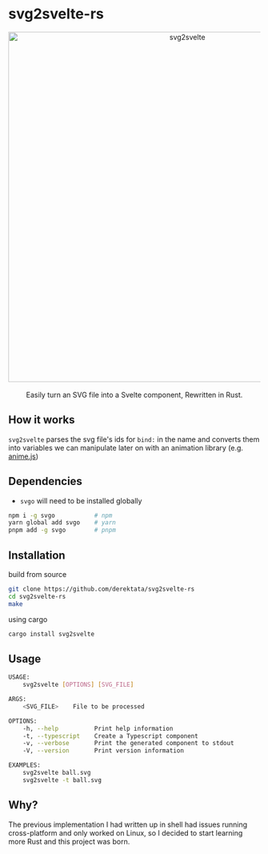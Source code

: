 # svg2svelte-rs

<section align="center">
<img src="https://user-images.githubusercontent.com/63433989/190178451-42bdd0fe-7d0d-4303-92ad-724121769d44.svg" alt="svg2svelte" width="700">
<br/>
<br/>
Easily turn an SVG file into a Svelte component, Rewritten in Rust.
</section>

## How it works

`svg2svelte` parses the svg file's ids for `bind:` in the name and converts them into variables we can manipulate later on with an animation library (e.g. [anime.js])

## Dependencies

+ `svgo` will need to be installed globally

```bash
npm i -g svgo           # npm
yarn global add svgo    # yarn
pnpm add -g svgo        # pnpm
```

## Installation

build from source
```bash
git clone https://github.com/derektata/svg2svelte-rs
cd svg2svelte-rs
make
```

using cargo
```bash
cargo install svg2svelte
```

## Usage
```bash
USAGE:
    svg2svelte [OPTIONS] [SVG_FILE]

ARGS:
    <SVG_FILE>    File to be processed

OPTIONS:
    -h, --help          Print help information
    -t, --typescript    Create a Typescript component
    -v, --verbose       Print the generated component to stdout
    -V, --version       Print version information

EXAMPLES:
    svg2svelte ball.svg
    svg2svelte -t ball.svg
```

## Why?

The previous implementation I had written up in shell had issues running cross-platform and only worked on Linux, so I decided to start learning more Rust and this project was born.

[svelte]:https://svelte.dev/
[anime.js]:https://animejs.com/
